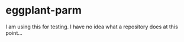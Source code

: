 # eggplant-parm
I am using this for testing. I have no idea what a repository does at this point...
